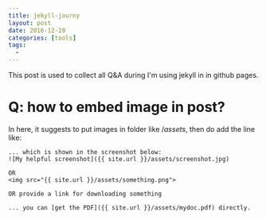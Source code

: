 ```yaml
---
title: jekyll-journy
layout: post
date: 2016-12-28
categories: [tools]
tags:
  - 
---
```

This post is used to collect all Q&A during I'm using jekyll in in github pages.

# Q: how to embed image in post?
In here, it suggests to put images in folder like /_assets_, then do add the line like:
```
... which is shown in the screenshot below:
![My helpful screenshot]({{ site.url }}/assets/screenshot.jpg)

OR
<img src="{{ site.url }}/assets/something.png">

OR provide a link for downloading something

... you can [get the PDF]({{ site.url }}/assets/mydoc.pdf) directly.

```


